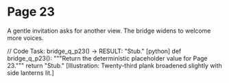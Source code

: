 # Page 23

A gentle invitation asks for another view.
The bridge widens to welcome more voices.

// Code Task: bridge_q_p23() → RESULT: "Stub."
[python]
def bridge_q_p23():
    """Return the deterministic placeholder value for Page 23."""
    return "Stub."
[Illustration: Twenty-third plank broadened slightly with side lanterns lit.]
